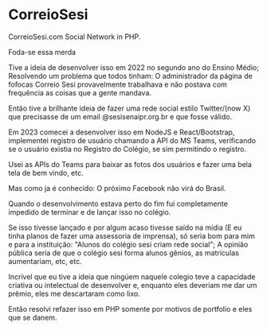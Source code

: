 # CorreioSesi
CorreioSesi.com Social Network in PHP.

Foda-se essa merda

Tive a ideia de desenvolver isso em 2022 no segundo ano do Ensino Médio; Resolvendo um problema que todos tinham: O administrador da página de fofocas Correio Sesi provavelmente trabalhava e não postava com frequência as coisas que a gente mandava.

Então tive a brilhante ideia de fazer uma rede social estilo Twitter/(now X) que precisasse de um email @sesisenaipr.org.br e que fosse válido.

Em 2023 comecei a desenvolver isso em NodeJS e React/Bootstrap, implementei registro de usuário chamando a API do MS Teams, verificando se o usuário existia no Registro do Colégio, se sim permitindo o registro.

Usei as APIs do Teams para baixar as fotos dos usuários e fazer uma bela tela de bem vindo, etc.

Mas como ja é conhecido: O próximo Facebook não virá do Brasil.

Quando o desenvolvimento estava perto do fim fui completamente impedido de terminar e de lançar isso no colégio.

Se isso tivesse lançado e por algum acaso tivesse saído na mídia (E eu tinha planos de fazer uma assessoria de imprensa), só seria bom para mim e para a instituição: "Alunos do colégio sesi criam rede social"; A opinião pública seria de que o colégio sesi forma alunos gênios, as matrículas aumentariam, etc, etc.

Incrível que eu tive a ideia que ningúem naquele colegio teve a capacidade criativa ou intelectual de desenvolver e, enquanto eles deveriam me dar um prêmio, eles me descartaram como lixo.

Então resolvi refazer isso em PHP somente por motivos de portfolio e eles que se danem.
